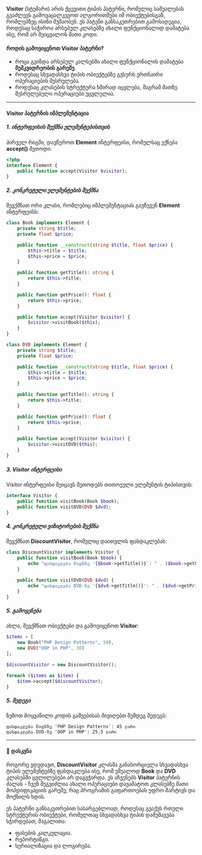 
**Visitor** (სტუმარი) არის ქცევითი ტიპის პატერნი, რომელიც საშუალებას გვაძლევს გამოვაცალკევოთ ალგორითმები იმ ობიექტებისგან, რომლებზეც ისინი მუშაობენ. ეს პატენი განსაკუთრებით გამოსადეგია, როდესაც საჭიროა არსებულ კლასებზე ახალი ფუნქციონალიდ დამატება ისე, რომ არ შეიცვალოს მათი კოდი.


#### როდის გამოვიყენოთ Visitor პატერნი?
- როცა გვინდა არსებულ კალსებში ახალი ფუნქციონალის დამატება **მემკვიდრეობის გარეშე**.
- როდესაც სხვადასხვა ტიპის ობიექტებზე გვსურს ერთნაირი ოპერაციების შესრულება.
- როდესაც კლასების სტრუქტურა ხშირად იცვლება, მაგრამ მათზე შესრულებული ოპერაციები უცვლელია.
---

#### Visitor პატერნის იმპლემენტაცია 

##### 1. ინტერფეისის შექმნა ელემენტებისთვის

პირველ რიგში, დავწეროთ **Element** ინტერფეისი, რომელსაც ექნება **accept()** მეთოდი:

```php
<?php
interface Element {
    public function accept(Visitor $visitor);
}
```

##### 2. კონკრეტული ელემენტების შექმნა

შევქმნათ ორი კლასი, რომლებიც იმპლემენტაციას გაუწევენ **Element** ინტერფეისს:

```php
class Book implements Element {
    private string $title;
    private float $price;

    public function __construct(string $title, float $price) {
        $this->title = $title;
        $this->price = $price;
    }

    public function getTitle(): string {
        return $this->title;
    }

    public function getPrice(): float {
        return $this->price;
    }

    public function accept(Visitor $visitor) {
        $visitor->visitBook($this);
    }
}

class DVD implements Element {
    private string $title;
    private float $price;

    public function __construct(string $title, float $price) {
        $this->title = $title;
        $this->price = $price;
    }

    public function getTitle(): string {
        return $this->title;
    }

    public function getPrice(): float {
        return $this->price;
    }

    public function accept(Visitor $visitor) {
        $visitor->visitDVD($this);
    }
}
```


##### 3. Visitor ინტერფეისი

Visitor ინტერფეისი შეიცავს მეთოდებს თითოეული ელემენტის ტიპისთვის:
```php
interface Visitor {
    public function visitBook(Book $book);
    public function visitDVD(DVD $dvd);
}
```

##### 4. კონკრეტული ვიზიტორების შექმნა

შევქმნათ **DiscountVisitor**, რომელიც დაითვლის ფასდაკლებას:
```php
class DiscountVisitor implements Visitor {
    public function visitBook(Book $book) {
        echo "ფასდაკლება წიგნზე '{$book->getTitle()}': " . ($book->getPrice() * 0.9) . " ლარი\n";
    }

    public function visitDVD(DVD $dvd) {
        echo "ფასდაკლება DVD-ზე '{$dvd->getTitle()}': " . ($dvd->getPrice() * 0.85) . " ლარი\n";
    }
}
```

##### 5. გამოყენება

ახლა, შევქმნათ ობიექტები და გამოვიყენოთ **Visitor**:
```php
$items = [
    new Book("PHP Design Patterns", 50),
    new DVD("OOP in PHP", 30)
];

$discountVisitor = new DiscountVisitor();

foreach ($items as $item) {
    $item->accept($discountVisitor);
}
```

##### 5. შედეგი

ზემოთ მოყვანილი კოდის გაშვებისას მივიღებთ შემდეგ შედეგს:
```
ფასდაკლება წიგნზე 'PHP Design Patterns': 45 ლარი
ფასდაკლება DVD-ზე 'OOP in PHP': 25.5 ლარი
```


---

#### 🚀 დასკვნა

როგორც ვდედავთ, **DiscountVisitor** კლასმა განახორციელა სხვადასხვა ტიპის ელემენტებზე ფასდაკლება ისე, რომ უშუალოდ **Book** და **DVD** კლასებში ცვლილებები არ დაგვჭირდა. ეს აჩვენებს **Visitor** პატერნის ძალას - ჩვენ შეგვიძლია ახალი ოპერაციები დავამატოთ კლასებზე მათი მოპდიფიკაციის გარეშე, რაც პროგრამის გაფართოებას უფრო მარტივს და მოქნილს ხდის.

ეს პატერნი განსაკუთრებით სასარგებლოად, როდესაც გვაქვს რთული სტრუქტურის ობიექტები, რომელთაც სხვადასხვა ტიპის დამუშავება სჭირდებათ, მაგალითა:
- ფასების კალკულაცია.
- რეპორტინგი.
- სერიალიზაცია და ლოგირება.